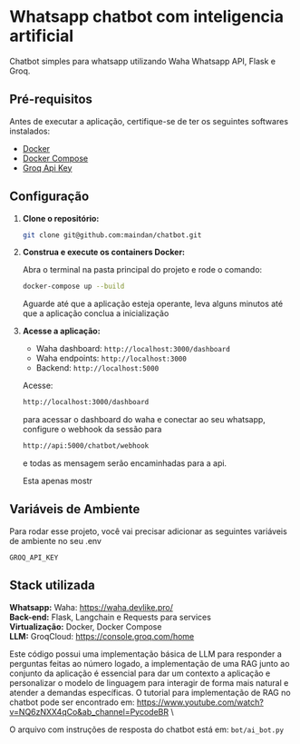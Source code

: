 
# Whatsapp chatbot com inteligencia artificial

Chatbot simples para whatsapp utilizando Waha Whatsapp API, Flask e Groq.

## Pré-requisitos

Antes de executar a aplicação, certifique-se de ter os seguintes softwares instalados:

* [Docker](https://www.docker.com/get-started/)
* [Docker Compose](https://docs.docker.com/compose/install/)
* [Groq Api Key](https://console.groq.com)

## Configuração

1.  **Clone o repositório:**

    ```bash
    git clone git@github.com:maindan/chatbot.git
    ```

2.  **Construa e execute os containers Docker:**

    Abra o terminal na pasta principal do projeto e rode o comando:
    ```bash
    docker-compose up --build
    ```
    Aguarde até que a aplicação esteja operante, leva alguns minutos até que a aplicação conclua a inicialização

3.  **Acesse a aplicação:**

    * Waha dashboard: `http://localhost:3000/dashboard`
    * Waha endpoints: `http://localhost:3000`
    * Backend: `http://localhost:5000`

    Acesse: 
    ```bash
    http://localhost:3000/dashboard
    ```
    para acessar o dashboard do waha e conectar ao seu whatsapp, configure o webhook da sessão para
    ```bash
    http://api:5000/chatbot/webhook
    ``` 
    e todas as mensagem serão encaminhadas para a api.

    Esta apenas mostr
## Variáveis de Ambiente

Para rodar esse projeto, você vai precisar adicionar as seguintes variáveis de ambiente no seu .env

`GROQ_API_KEY`


## Stack utilizada
**Whatsapp:** Waha: https://waha.devlike.pro/ \
**Back-end:** Flask, Langchain e Requests para services \
**Virtualização:** Docker, Docker Compose \
**LLM:** GroqCloud: https://console.groq.com/home

Este código possui uma implementação básica de LLM para responder a perguntas feitas ao número logado, a implementação de uma RAG junto ao conjunto da aplicação é essencial para dar um contexto a aplicação e personalizar o modelo de linguagem para interagir de forma mais natural e atender a demandas específicas.
O tutorial para implementação de RAG no chatbot pode ser encontrado em: https://www.youtube.com/watch?v=NQ6zNXX4qCo&ab_channel=PycodeBR \

O arquivo com instruções de resposta do chatbot está em: `bot/ai_bot.py`
